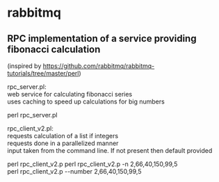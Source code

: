 rabbitmq
========

RPC implementation of a service providing fibonacci calculation
---------------------------------------------------------------

(inspired by https://github.com/rabbitmq/rabbitmq-tutorials/tree/master/perl)


rpc_server.pl:      
                    web service for calculating fibonacci series<br />
                    uses caching to speed up calculations for big numbers

perl rpc_server.pl

rpc_client_v2.pl:   
                    requests calculation of a list if integers<br />
                    requests done in a parallelized manner<br />
                    input taken from the command line. If not present then default provided

perl rpc_client_v2.p 
perl rpc_client_v2.p -n 2,66,40,150,99,5   
perl rpc_client_v2.p --number 2,66,40,150,99,5   

